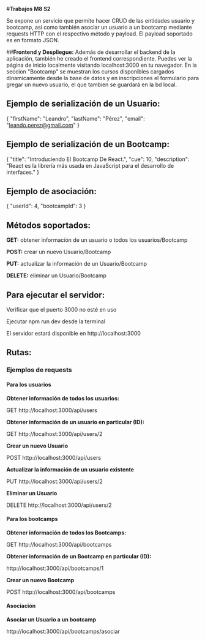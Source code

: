 #<b>Trabajos M8 S2</b>

Se expone un servicio que permite hacer CRUD de las entidades usuario y bootcamp, así como también asociar un usuario a un bootcamp mediante requests HTTP con el respectivo método y payload. El payload soportado es en formato JSON.

##<b>Frontend y Despliegue:</b> 
Además de desarrollar el backend de la aplicación, también he creado el frontend correspondiente. Puedes ver la página de inicio localmente visitando localhost:3000 en tu navegador. En la seccion "Bootcamp" se muestran los cursos disponibles cargados dinamicamente desde la base de datos y en inscripciones el formulario para gregar un nuevo usuario, el que tambien se guardará en la bd local.


## Ejemplo de serialización de un Usuario:

{ "firstName": "Leandro", "lastName": "Pérez", "email": "leando.perez@gmail.com" }


## Ejemplo de serialización de un Bootcamp:

{ "title": "Introduciendo El Bootcamp De React.", "cue": 10, "description": "React es la librería más usada en JavaScript para el desarrollo de interfaces." }


## Ejemplo de asociación:

{  "userId": 4,  "bootcampId": 3 }



## Métodos soportados:

<b>GET:</b> obtener información de un usuario o todos los usuarios/Bootcamp

<b>POST:</b> crear un nuevo Usuario/Bootcamp

<b>PUT:</b> actualizar la información de un Usuario/Bootcamp

<b>DELETE:</b> eliminar un Usuario/Bootcamp


## Para ejecutar el servidor:

Verificar que el puerto 3000 no esté en uso

Ejecutar npm run dev desde la terminal

El servidor estará disponible en http://localhost:3000


## Rutas:

### Ejemplos de requests

#### <b>Para los usuarios</b>

<b>Obtener información de todos los usuarios:</b>

GET http://localhost:3000/api/users


<b>Obtener información de un usuario en particular (ID):</b>

GET http://localhost:3000/api/users/2


<b>Crear un nuevo Usuario</b>

POST http://localhost:3000/api/users


<b>Actualizar la información de un usuario existente</b>

PUT http://localhost:3000/api/users/2


<b>Eliminar un Usuario</b>

DELETE http://localhost:3000/api/users/2



#### <b>Para los bootcamps</b>

<b>Obtener información de todos los Bootcamps:</b>

GET http://localhost:3000/api/bootcamps


<b>Obtener información de un Bootcamp en particular (ID):</b>

http://localhost:3000/api/bootcamps/1


<b>Crear un nuevo Bootcamp</b>

POST http://localhost:3000/api/bootcamps



#### <b>Asociación</b>

<b>Asociar un Usuario a un bootcamp</b>

http://localhost:3000/api/bootcamps/asociar